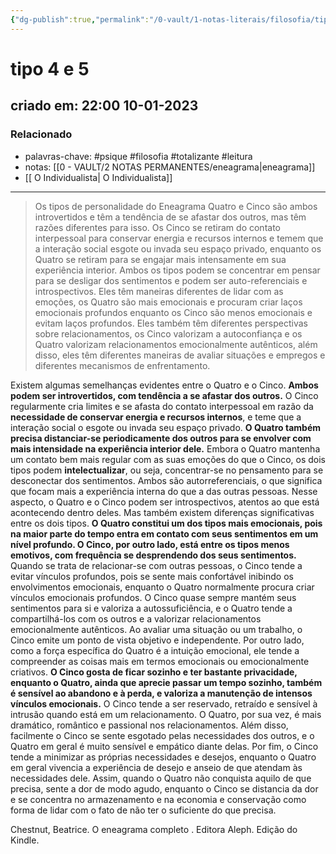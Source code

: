 ```yaml
---
{"dg-publish":true,"permalink":"/0-vault/1-notas-literais/filosofia/tipo-4-e-5/","tags":["psique","filosofia","totalizante","leitura"],"dgHomeLink":true,"dgShowLocalGraph":true,"dgShowFileTree":true,"dgEnableSearch":true}
---
```


# tipo 4 e 5
## criado em: 22:00 10-01-2023

### Relacionado
- palavras-chave: #psique #filosofia #totalizante #leitura 
- notas: [[0 - VAULT/2 NOTAS PERMANENTES/eneagrama\|eneagrama]]
- [[ O Individualista\| O Individualista]]
---
>Os tipos de personalidade do Eneagrama Quatro e Cinco são ambos introvertidos e têm a tendência de se afastar dos outros, mas têm razões diferentes para isso. Os Cinco se retiram do contato interpessoal para conservar energia e recursos internos e temem que a interação social esgote ou invada seu espaço privado, enquanto os Quatro se retiram para se engajar mais intensamente em sua experiência interior. Ambos os tipos podem se concentrar em pensar para se desligar dos sentimentos e podem ser auto-referenciais e introspectivos. Eles têm maneiras diferentes de lidar com as emoções, os Quatro são mais emocionais e procuram criar laços emocionais profundos enquanto os Cinco são menos emocionais e evitam laços profundos. Eles também têm diferentes perspectivas sobre relacionamentos, os Cinco valorizam a autoconfiança e os Quatro valorizam relacionamentos emocionalmente autênticos, além disso, eles têm diferentes maneiras de avaliar situações e empregos e diferentes mecanismos de enfrentamento.

Existem algumas semelhanças evidentes entre o Quatro e o Cinco. **Ambos podem ser introvertidos, com tendência a se afastar dos outros.** O Cinco regularmente cria limites e se afasta do contato interpessoal em razão da **necessidade de conservar energia e recursos internos**, e teme que a interação social o esgote ou invada seu espaço privado. **O Quatro também precisa distanciar-se periodicamente dos outros para se envolver com mais intensidade na experiência interior dele.** Embora o Quatro mantenha um contato bem mais regular com as suas emoções do que o Cinco, os dois tipos podem **intelectualizar**, ou seja, concentrar-se no pensamento para se desconectar dos sentimentos. Ambos são autorreferenciais, o que significa que focam mais a experiência interna do que a das outras pessoas. Nesse aspecto, o Quatro e o Cinco podem ser introspectivos, atentos ao que está acontecendo dentro deles. Mas também existem diferenças significativas entre os dois tipos. **O Quatro constitui um dos tipos mais emocionais, pois na maior parte do tempo entra em contato com seus sentimentos em um nível profundo. O Cinco, por outro lado, está entre os tipos menos emotivos, com frequência se desprendendo dos seus sentimentos.** Quando se trata de relacionar-se com outras pessoas, o Cinco tende a evitar vínculos profundos, pois se sente mais confortável inibindo os envolvimentos emocionais, enquanto o Quatro normalmente procura criar vínculos emocionais profundos. O Cinco quase sempre mantém seus sentimentos para si e valoriza a autossuficiência, e o Quatro tende a compartilhá-los com os outros e a valorizar relacionamentos emocionalmente autênticos. Ao avaliar uma situação ou um trabalho, o Cinco emite um ponto de vista objetivo e independente. Por outro lado, como a força específica do Quatro é a intuição emocional, ele tende a compreender as coisas mais em termos emocionais ou emocionalmente criativos. **O Cinco gosta de ficar sozinho e ter bastante privacidade, enquanto o Quatro, ainda que aprecie passar um tempo sozinho, também é sensível ao abandono e à perda, e valoriza a manutenção de intensos vínculos emocionais.** O Cinco tende a ser reservado, retraído e sensível à intrusão quando está em um relacionamento. O Quatro, por sua vez, é mais dramático, romântico e passional nos relacionamentos. Além disso, facilmente o Cinco se sente esgotado pelas necessidades dos outros, e o Quatro em geral é muito sensível e empático diante delas. Por fim, o Cinco tende a minimizar as próprias necessidades e desejos, enquanto o Quatro em geral vivencia a experiência de desejo e anseio de que atendam às necessidades dele. Assim, quando o Quatro não conquista aquilo de que precisa, sente a dor de modo agudo, enquanto o Cinco se distancia da dor e se concentra no armazenamento e na economia e conservação como forma de lidar com o fato de não ter o suficiente do que precisa.

Chestnut, Beatrice. O eneagrama completo . Editora Aleph. Edição do Kindle. 